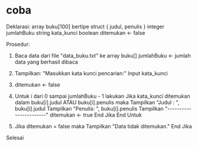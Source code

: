# coba

Deklarasi:
    array buku[100] bertipe struct { judul, penulis }
    integer jumlahBuku
    string kata_kunci
    boolean ditemukan ← false

Prosedur:
1. Baca data dari file "data_buku.txt" ke array buku[]
   jumlahBuku ← jumlah data yang berhasil dibaca

2. Tampilkan: "Masukkan kata kunci pencarian:"
   Input kata_kunci

3. ditemukan ← false

4. Untuk i dari 0 sampai jumlahBuku - 1 lakukan
     Jika kata_kunci ditemukan dalam buku[i].judul ATAU buku[i].penulis maka
         Tampilkan "Judul  : ", buku[i].judul
         Tampilkan "Penulis: ", buku[i].penulis
         Tampilkan "-----------------------"
         ditemukan ← true
     End Jika
   End Untuk

5. Jika ditemukan = false maka
     Tampilkan "Data tidak ditemukan."
   End Jika

Selesai
